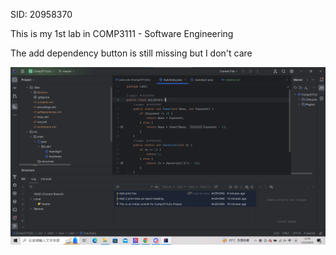 SID: 20958370

This is my 1st lab in COMP3111 - Software Engineering

The add dependency button is still missing but I don't care

![alt text](../../../screenshot.png)